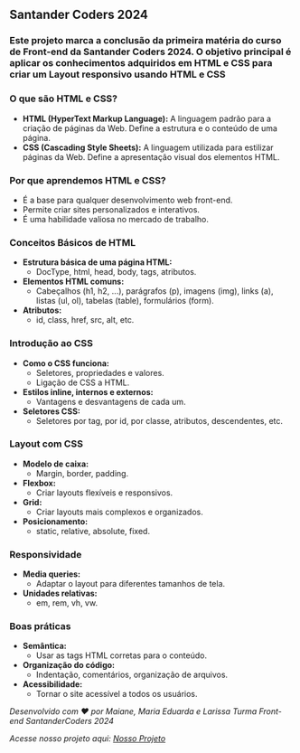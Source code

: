 ## **Santander Coders 2024**
### **Este projeto marca a conclusão da primeira matéria do curso de Front-end da Santander Coders 2024. O objetivo principal é aplicar os conhecimentos adquiridos em HTML e CSS para criar um Layout responsivo usando HTML e CSS**


### **O que são HTML e CSS?**

* **HTML (HyperText Markup Language):** A linguagem padrão para a criação de páginas da Web. Define a estrutura e o conteúdo de uma página.
* **CSS (Cascading Style Sheets):** A linguagem utilizada para estilizar páginas da Web. Define a apresentação visual dos elementos HTML.

### **Por que aprendemos HTML e CSS?**
* É a base para qualquer desenvolvimento web front-end.
* Permite criar sites personalizados e interativos.
* É uma habilidade valiosa no mercado de trabalho.

### **Conceitos Básicos de HTML**
* **Estrutura básica de uma página HTML:**
  * DocType, html, head, body, tags, atributos.
* **Elementos HTML comuns:**
  * Cabeçalhos (h1, h2, ...), parágrafos (p), imagens (img), links (a), listas (ul, ol), tabelas (table), formulários (form).
* **Atributos:**
  * id, class, href, src, alt, etc.

### **Introdução ao CSS**
* **Como o CSS funciona:**
  * Seletores, propriedades e valores.
  * Ligação de CSS a HTML.
* **Estilos inline, internos e externos:**
  * Vantagens e desvantagens de cada um.
* **Seletores CSS:**
  * Seletores por tag, por id, por classe, atributos, descendentes, etc.

### **Layout com CSS**
* **Modelo de caixa:**
  * Margin, border, padding.
* **Flexbox:**
  * Criar layouts flexíveis e responsivos.
* **Grid:**
  * Criar layouts mais complexos e organizados.
* **Posicionamento:**
  * static, relative, absolute, fixed.

### **Responsividade**
* **Media queries:**
  * Adaptar o layout para diferentes tamanhos de tela.
* **Unidades relativas:**
  * em, rem, vh, vw.

### **Boas práticas**
* **Semântica:**
  * Usar as tags HTML corretas para o conteúdo.
* **Organização do código:**
  * Indentação, comentários, organização de arquivos.
* **Acessibilidade:**
  * Tornar o site acessível a todos os usuários.
 

*Desenvolvido com ❤️ por Maiane, Maria Eduarda e Larissa*
*Turma Front-end SantanderCoders 2024*

*Acesse nosso projeto aqui: [Nosso Projeto](https://santander-coders-2024.vercel.app/)*
